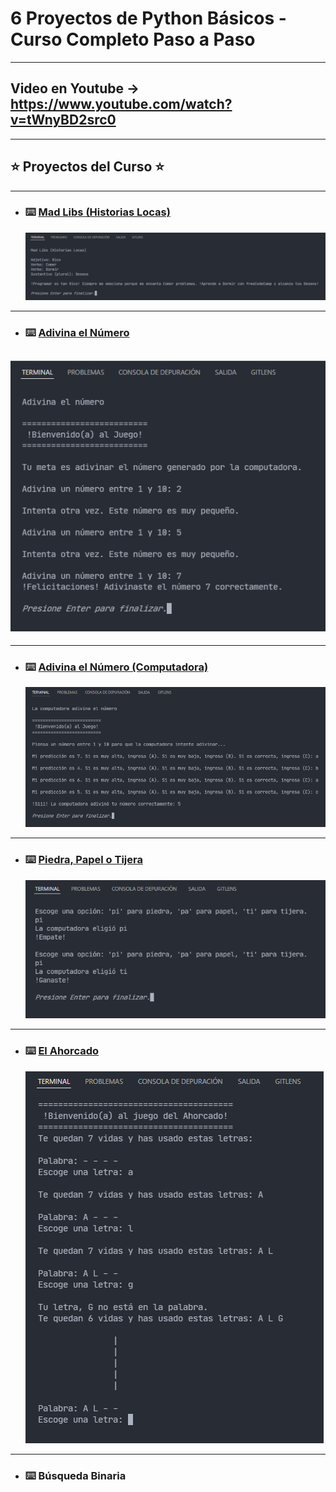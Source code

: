 # 6 Proyectos de Python Básicos - Curso Completo Paso a Paso

---

## Video en Youtube -> https://www.youtube.com/watch?v=tWnyBD2src0

---

## ⭐️ Proyectos del Curso ⭐️

---

- ### ⌨️ [Mad Libs (Historias Locas)](<https://github.com/Jonatandb/6-Proyectos-de-Python-B-sicos---Curso-Completo-Paso-a-Paso/tree/master/01%20-%20Mad%20Libs%20(Historias%20Locas)>)
  ![Historias Locas](01_HistoriasLocas_screenshot.png?raw=true 'Historias Locas')

---

- ### ⌨️ [Adivina el Número](https://github.com/Jonatandb/6-Proyectos-de-Python-B-sicos---Curso-Completo-Paso-a-Paso/tree/master/02%20-%20Adivina%20el%20numero)

## ![Adivina el Número](02_AdivinaElNumero_screenshot.png?raw=true 'Adivina el Número')

---

- ### ⌨️ [Adivina el Número (Computadora)](https://github.com/Jonatandb/6-Proyectos-de-Python-B-sicos---Curso-Completo-Paso-a-Paso/tree/master/03%20-%20Adivina%20el%20numero%20computadora)
  ![Adivina el Número (Computadora)](03_AdivinaElNumeroComputadora_screenshot.png?raw=true 'Adivina el Número (Computadora)')

---

- ### ⌨️ [Piedra, Papel o Tijera](https://github.com/Jonatandb/6-Proyectos-de-Python-B-sicos---Curso-Completo-Paso-a-Paso/tree/master/04%20-%20Piedra%20papel%20y%20tijera)
  ![Piedra, Papel o Tijera](04_PiedraPapelTijera_screenshot.png?raw=true 'Piedra, Papel o Tijera')

---

- ### ⌨️ [El Ahorcado](https://github.com/Jonatandb/6-Proyectos-de-Python-B-sicos---Curso-Completo-Paso-a-Paso/tree/master/05%20-%20Ahorcado)
  ![El Ahorcado](05_Ahoracado_screenshot.png?raw=true 'El Ahorcado')

---

- ### ⌨️ Búsqueda Binaria
